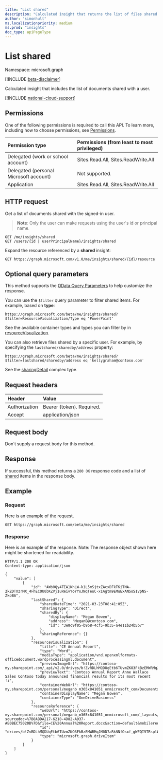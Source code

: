 ```yaml
---
title: "List shared"
description: "Calculated insight that returns the list of files shared with a user."
author: "simonhult"
ms.localizationpriority: medium
ms.prod: "insights"
doc_type: apiPageType
---
```


# List shared

Namespace: microsoft.graph

[!INCLUDE [beta-disclaimer](../../includes/beta-disclaimer.md)]

Calculated insight that includes the list of documents shared with a user.

[!INCLUDE [national-cloud-support](../../includes/global-only.md)]

## Permissions
One of the following permissions is required to call this API. To learn more, including how to choose permissions, see [Permissions](/graph/permissions-reference).

|Permission type      | Permissions (from least to most privileged)              |
|:--------------------|:---------------------------------------------------------|
|Delegated (work or school account) | Sites.Read.All, Sites.ReadWrite.All    |
|Delegated (personal Microsoft account) | Not supported.    |
|Application | Sites.Read.All, Sites.ReadWrite.All |

## HTTP request
Get a list of documents shared with the signed-in user.

>**Note**: Only the user can make requests using the user's id or principal name.

```http
GET /me/insights/shared
GET /users/{id | userPrincipalName}/insights/shared
```

Expand the resource referenced by a **shared** insight:
```http
GET https://graph.microsoft.com/v1.0/me/insights/shared/{id}/resource
```

## Optional query parameters
This method supports the [OData Query Parameters](/graph/query-parameters) to help customize the response.

You can use the `$filter` query parameter to filter shared items. For example, based on **type**:

`https://graph.microsoft.com/beta/me/insights/shared?$filter=ResourceVisualization/Type eq 'PowerPoint'`

See the available container types and types you can filter by in [resourceVisualization](../resources/insights-resourcevisualization.md).

You can also retrieve files shared by a specific user. For example, by specifying the `lastshared/sharedby/address` property:

`https://graph.microsoft.com/beta/me/insights/shared?$filter=lastshared/sharedby/address eq 'kellygraham@contoso.com'`

See the [sharingDetail](../resources/insights-sharingdetail.md) complex type.


## Request headers
| Header       |  Value|
|:-------------|:------|
| Authorization  | Bearer {token}. Required.|
| Accept  | application/json|

## Request body
Don't supply a request body for this method.

## Response

If successful, this method returns a `200 OK` response code and a list of [shared](../resources/insights-shared.md) items in the response body.

## Example

### Request

Here is an example of the request.

```http
GET https://graph.microsoft.com/beta/me/insights/shared
```

### Response

Here is an example of the response. Note: The response object shown here might be shortened for readability.

```http
HTTP/1.1 200 OK
Content-type: application/json

{
    "value": [
        {
            "id": "AWb0Qy4TEA1KhLW-k1L5mSjtxZAcxDFkTKiTNA-2kZDTXzrMX_4FhECOU0bKZVj1uReivYoYYoJNqTeuC-x1Agtm9EMuExANSoS1vpNS-ZkoBA",
            "lastShared": {
                "sharedDateTime": "2021-03-23T08:41:05Z",
                "sharingType": "Direct",
                "sharedBy": {
                    "displayName": "Megan Bowen",
                    "address": "MeganB@contoso.com",
                    "id": "3e0c9f05-b9b8-4cf5-9b35-a4e11b24b5b7"
                },
                "sharingReference": {}
            },
            "resourceVisualization": {
                "title": "CE Annual Report",
                "type": "Word",
                "mediaType": "application/vnd.openxmlformats-officedocument.wordprocessingml.document",
                "previewImageUrl": "https://contoso-my.sharepoint.com/_api/v2.0/drives/b!ZvRDLhMQDUqEtb6TUvmZKO3FkBzEMWRMqJM0D7aRkNNfOsxf_gWEQI5TRsplWPW5/items/01K6ZMU4QXUK6YUGDCQJG2SN5OBPWHKAQL/thumbnails/0/small/thumbnailContent",
                "previewText": "Contoso Annual Report Anne Wallace Sales Contoso today announced financial results for its most recent fi",
                "containerWebUrl": "https://contoso-my.sharepoint.com/personal/meganb_m365x841051_onmicrosoft_com/Documents/Forms/All.aspx",
                "containerDisplayName": "Megan Bowen",
                "containerType": "OneDriveBusiness"
            },
            "resourceReference": {
                "webUrl": "https://contoso-my.sharepoint.com/personal/meganb_m365x841051_onmicrosoft_com/_layouts/15/Doc.aspx?sourcedoc=%7B8ABDA217-6218-4D82-A937-AE0BEC75020B%7D&file=CE%20Annual%20Report.docx&action=default&mobileredirect=true&DefaultItemOpen=1",
                "id": "drives/b!ZvRDLhMQDUqEtb6TUvmZKO3FkBzEMWRMqJM0D7aRkNNfOsxf_gWEQI5TRsplWPW5/items/01K6ZMU4QXUK6YUGDCQJG2SN5OBPWHKAQL",
                "type": "microsoft.graph.driveItem"
            }
        }
    ]
}
```
